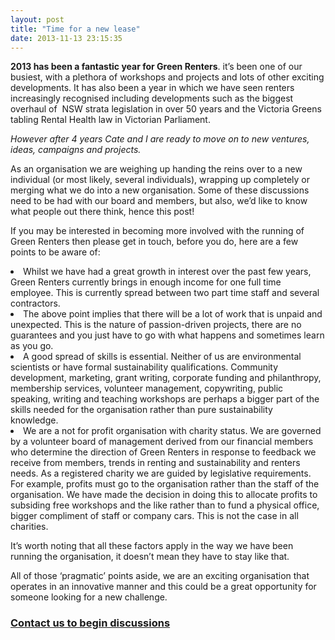 ```yaml
---
layout: post
title: "Time for a new lease"
date: 2013-11-13 23:15:35
---
```


<span><strong>2013 has been a fantastic year for Green Renters</strong>. it’s been one of our busiest, with a plethora of workshops and projects and lots of other exciting developments. It has also been a year in which we have seen renters increasingly recognised including developments such as </span><span class="s2">the biggest overhaul of  NSW strata legislation in over 50 years and the Victoria Greens tabling Rental Health law in Victorian Parliament.</span>

*<span>However after 4 years Cate and I are ready to move on to new ventures, ideas, campaigns and projects.</span>*

<span>As an organisation we are weighing up handing the reins over to a new individual (or most likely, several individuals), wrapping up completely or merging what we do into a new organisation. Some of these discussions need to be had with our board and members, but also, we’d like to know what people out there think, hence this post!</span>

<span>If you may be interested in becoming more involved with the running of Green Renters then please get in touch, before you do, here are a few points to be aware of:</span>

<li class="p2">
  <span>Whilst we have had a great growth in interest over the past few years, Green Renters currently brings in enough income for one full time employee. This is currently spread between two part time staff and several contractors.</span>
</li>
<li class="p2">
  <span>The above point implies that there will be a lot of work that is unpaid and unexpected. This is the nature of passion-driven projects, there are no guarantees and you just have to go with what happens and sometimes learn as you go.</span>
</li>
<li class="p3">
  <span>A good spread of skills is essential. Neither of us are environmental scientists or </span><span>have formal sustainability qualifications</span><span>. </span><span>Community development, marketing, grant writing, corporate funding and philanthropy, membership services, volunteer management, copywriting, public speaking, writing and teaching workshops are perhaps a bigger part of the skills needed for the organisation rather than pure sustainability knowledge</span><span>. </span>
</li>
<li class="p3">
  <span>We are a not for profit organisation with charity status. We are governed by a volunteer board of management derived from our financial members who determine the direction of Green Renters in response to feedback we receive from members, trends in renting and sustainability and renters needs. As a registered charity we are guided by legislative requirements. For example, profits must go to the organisation rather than the staff of the organisation. We have made the decision in doing this to allocate profits to subsiding free workshops and the like rather than to fund a physical office, bigger compliment of staff or company cars. This is not the case in all charities.</span>
</li>

<p class="p4">
  <span>It’s worth noting that all these factors apply in the way we have been running the organisation, it doesn’t mean they have to stay like that.</span>
</p>

<p class="p5">
  <span>All of those ‘pragmatic’ points aside, we are an exciting organisation that operates in an innovative manner and this could be a great opportunity for someone looking for a new challenge.</span>
</p>

### [Contact us to begin discussions][1]

 [1]: /contact